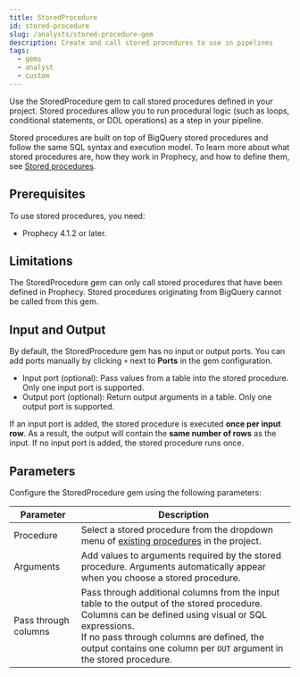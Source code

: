 ```yaml
---
title: StoredProcedure
id: stored-procedure
slug: /analysts/stored-procedure-gem
description: Create and call stored procedures to use in pipelines
tags:
  - gems
  - analyst
  - custom
---
```


Use the StoredProcedure gem to call stored procedures defined in your project. Stored procedures allow you to run procedural logic (such as loops, conditional statements, or DDL operations) as a step in your pipeline.

Stored procedures are built on top of BigQuery stored procedures and follow the same SQL syntax and execution model. To learn more about what stored procedures are, how they work in Prophecy, and how to define them, see [Stored procedures](/analysts/stored-procedure).

## Prerequisites

To use stored procedures, you need:

- Prophecy 4.1.2 or later.

## Limitations

The StoredProcedure gem can only call stored procedures that have been defined in Prophecy. Stored procedures originating from BigQuery cannot be called from this gem.

## Input and Output

By default, the StoredProcedure gem has no input or output ports. You can add ports manually by clicking `+` next to **Ports** in the gem configuration.

- Input port (optional): Pass values from a table into the stored procedure. Only one input port is supported.
- Output port (optional): Return output arguments in a table. Only one output port is supported.

If an input port is added, the stored procedure is executed **once per input row**. As a result, the output will contain the **same number of rows** as the input. If no input port is added, the stored procedure runs once.

## Parameters

Configure the StoredProcedure gem using the following parameters:

| Parameter            | Description                                                                                                                                                                                                                                                                 |
| -------------------- | --------------------------------------------------------------------------------------------------------------------------------------------------------------------------------------------------------------------------------------------------------------------------- |
| Procedure            | Select a stored procedure from the dropdown menu of [existing procedures](/analysts/stored-procedure) in the project.                                                                                                                                                       |
| Arguments            | Add values to arguments required by the stored procedure. Arguments automatically appear when you choose a stored procedure.                                                                                                                                                |
| Pass through columns | Pass through additional columns from the input table to the output of the stored procedure. Columns can be defined using visual or SQL expressions. <br/>If no pass through columns are defined, the output contains one column per `OUT` argument in the stored procedure. |
